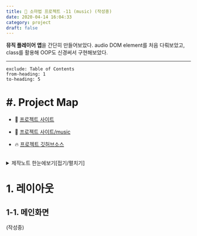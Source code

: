 ```yaml
---
title: 🔮 소마법 프로젝트 -11 (music) (작성중)
date: 2020-04-14 16:04:33
category: project
draft: false
---
```


**뮤직 플레이어 앱**을 간단히 만들어보았다. audio DOM element를 처음 다뤄보았고, class를 활용해 OOP도 신경써서 구현해보았다.

<hr/>

```toc
exclude: Table of Contents
from-heading: 1
to-heading: 5
```

# \#. Project Map

- :apple: <a href="https://small-magic-project.now.sh/" target="_blank">프로젝트 사이트</a>

- :apple: <a href="https://small-magic-project.now.sh/music" target="_blank">프로젝트 사이트/music</a>

* :fire: <a href="https://github.com/taenykim/small-magic-project" target="_blank">프로젝트 깃허브소스</a>

<br/>

<details>
<summary>제작노트 한눈에보기[접기/펼치기]</summary>
<div markdown="1">

- [소마법 프로젝트 - 1 (container)](https://taeny.dev/project/%EC%86%8C%EB%A7%88%EB%B2%95-%ED%94%84%EB%A1%9C%EC%A0%9D%ED%8A%B81/)

- [소마법 프로젝트 - 2 (calculator)](https://taeny.dev/project/%EC%86%8C%EB%A7%88%EB%B2%95-%ED%94%84%EB%A1%9C%EC%A0%9D%ED%8A%B82/)

- [소마법 프로젝트 - 3 (graph)](https://taeny.dev/project/%EC%86%8C%EB%A7%88%EB%B2%95-%ED%94%84%EB%A1%9C%EC%A0%9D%ED%8A%B83/)

- [소마법 프로젝트 - 4 (crawling)](https://taeny.dev/project/%EC%86%8C%EB%A7%88%EB%B2%95-%ED%94%84%EB%A1%9C%EC%A0%9D%ED%8A%B84/)

- [소마법 프로젝트 - 5 (today)](https://taeny.dev/project/%EC%86%8C%EB%A7%88%EB%B2%95-%ED%94%84%EB%A1%9C%EC%A0%9D%ED%8A%B85/)

- [소마법 프로젝트 - 6 (jjal)](https://taeny.dev/project/%EC%86%8C%EB%A7%88%EB%B2%95-%ED%94%84%EB%A1%9C%EC%A0%9D%ED%8A%B86/)

- [소마법 프로젝트 - 7 (avengers)](https://taeny.dev/project/%EC%86%8C%EB%A7%88%EB%B2%95-%ED%94%84%EB%A1%9C%EC%A0%9D%ED%8A%B87/)

- [소마법 프로젝트 - 8 (maskmap)](https://taeny.dev/project/%EC%86%8C%EB%A7%88%EB%B2%95-%ED%94%84%EB%A1%9C%EC%A0%9D%ED%8A%B88/)

- [소마법 프로젝트 - 9 (loading)](https://taeny.dev/project/%EC%86%8C%EB%A7%88%EB%B2%95-%ED%94%84%EB%A1%9C%EC%A0%9D%ED%8A%B89/)

- [소마법 프로젝트 - 10 (lazyloading)](https://taeny.dev/project/%EC%86%8C%EB%A7%88%EB%B2%95-%ED%94%84%EB%A1%9C%EC%A0%9D%ED%8A%B810/)

- [소마법 프로젝트 - 11 (music)](https://taeny.dev/project/%EC%86%8C%EB%A7%88%EB%B2%95-%ED%94%84%EB%A1%9C%EC%A0%9D%ED%8A%B811/)

</div>
</details>

# 1. 레이아웃

## 1-1. 메인화면

(작성중)
